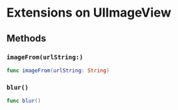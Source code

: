 # Extensions on UIImageView

## Methods

### `imageFrom(urlString:)`

``` swift
func imageFrom(urlString: String) 
```

### `blur()`

``` swift
func blur() 
```

